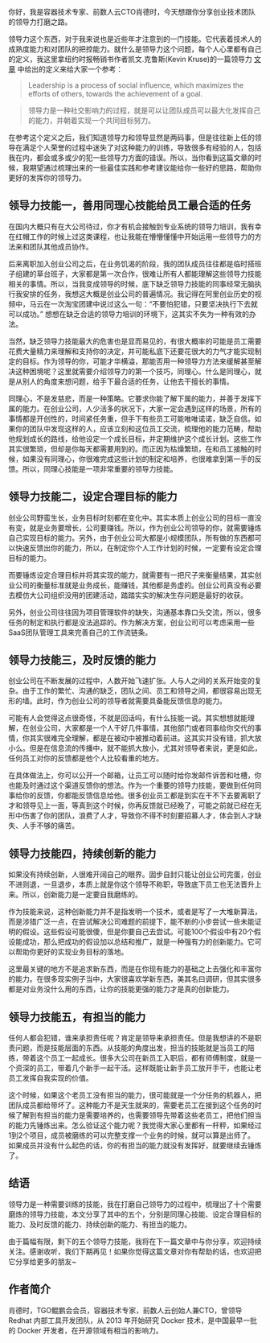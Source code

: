 你好，我是容器技术专家、前数人云CTO肖德时，今天想跟你分享创业技术团队的领导力打磨之路。

领导力这个东西，对于我来说也是近些年才注意到的一门技能。它代表着技术人的成熟度能力和对团队的把控能力。就什么是领导力这个问题，每个人心里都有自己的定义，我这里拿纽约时报畅销书作者凯文.克鲁斯(Kevin Kruse)的一篇领导力 [文章](http://www.forbes.com/sites/kevinkruse/2013/04/09/what-is-leadership/#4c44996a5b90) 中给出的定义来给大家一个参考：

> Leadership is a process of social influence, which maximizes the efforts of others, towards the achievement of a goal.

> 领导力是一种社交影响力的过程，就是可以让团队成员可以最大化发挥自己的能力，并朝着实现一个共同目标努力。

在参考这个定义之后，我们知道领导力和领导显然是两码事，但是往往新上任的领导在满足个人荣誉的过程中迷失了对这种能力的训练，导致很多有经验的人，包括我在内，都会或多或少的犯一些领导力方面的错误。所以，当你看到这篇文章的时候，我期望通过梳理出来的一些最佳实践和参考建议能给你一些好的思路，帮助你更好的发挥你的领导力。

## 领导力技能一，善用同理心技能给员工最合适的任务

在国内大概只有在大公司待过，你才有机会接触到专业系统的领导力培训，我有幸在红帽工作的时候上过这类课程，也让我能在懵懵懂懂中开始运用一些领导力的方法来和团队其他成员协作。

后来离职加入创业公司之后，在业务饥渴的阶段，我的团队成员往往都是临时搭班子组建的草台班子，大家都是第一次合作，很难让所有人都能理解这些领导力技能相关的事情。所以，当我变成领导的时候，底下缺乏领导力技能的同事经常无脑执行我安排的任务，我想这大概是创业公司的普遍情况。我记得在阿里创业历史的视频中，马云在一次淘宝团建中说过这么一句：“不要怕犯错，只要坚决执行下去就可以成功。” 想想在缺乏合适的领导力培训的环境下，这其实不失为一种有效的办法。

当然，缺乏领导力技能最大的危害也是显而易见的，有很大概率的可能是员工需要花费大量精力来理解和支持你的决定，并可能私底下还要花很大的力气才能实现制定的目标。作为领导的你，可能才华横溢，那能否用一种领导力方法来缓解甚至解决这种困境呢？这里就需要介绍领导力的第一个技巧，同理心。什么是同理心，就是从别人的角度来想问题，给手下最合适的任务，让他去干擅长的事情。

同理心，不是发慈悲，而是一种策略。它要求你能了解下属的能力，并善于发挥下属的能力。在创业公司，人少活多的状况下，大家一定会遇到这样的场景，所有的事情都是开创性的，时间紧任务重，但手下有些员工可能唯唯诺诺，缺乏自信。如果你的团队中发现这样的人，应该立刻和这位员工交流，梳理他的能力范畴，帮助他规划成长的路线，给他设定一个成长目标，并定期维护这个成长计划。这些工作其实很繁琐，但却是你每天都需要用到的。而正因为枯燥繁琐，在和员工接触的时候，如果没有同理心，你很难完成这些计划的制定和培养，也很难拿到第一手的反馈。所以，同理心技能是一项非常重要的领导力技能。

## 领导力技能二，设定合理目标的能力

创业公司野蛮生长，业务目标时刻都在变化中。其实本质上创业公司的目标一直没有变，就是业务要增长，公司要赚钱。所以，作为创业公司领导的你，就需要锤炼自己实现目标的能力。另外，由于创业公司大都是小规模团队，所有做的东西都可以快速反馈出你的能力，所以，在制定你个人工作计划的时候，一定要有设定合理目标的能力。

而要锤炼设定合理目标并将其实现的能力，就需要有一把尺子来衡量结果，其实创业公司的衡量标准就是业务成长，能赚钱，其他都是务虚的。创业公司真没有必要去模仿大公司组织没用的团建活动，踏踏实实的解决生存问题是最好的收获。

另外，创业公司往往因为项目管理软件的缺失，沟通基本靠口头交流，所以，很多任务的制定和执行都是没法追踪的。作为解决方案，创业公司可以考虑采用一些SaaS团队管理工具来完善自己的工作流链条。

## 领导力技能三，及时反馈的能力

创业公司在不断发展的过程中，人数开始飞速扩张。人与人之间的关系开始变的复杂。由于工作的繁忙、沟通的缺乏，团队之间、员工和领导之间，都很容易出现无形的墙。此时，作为创业公司的领导者就需要具备能反馈信息的能力。

可能有人会觉得这点很奇怪，不就是回话吗，有什么技能一说。其实想想就能理解，在创业公司，大家都是一个人干好几件事情，其他部门或者同事给你交代的事情，你其实很难完全理解，都是在被动中被推动着前进。这其实并没有错，抓大放小么。但是在信息流的传播中，就不能抓大放小，尤其对领导者来说，更是如此，任何员工对你的反馈都是他个人比较看重的地方。

在具体做法上，你可以公开一个邮箱，让员工可以随时给你发邮件诉苦和吐槽，你也能及时通过这个渠道反馈你的想法。作为一个重要的领导力技能，要做到任何同事给你的反馈，你都能反馈信息给他。很多创业员工都是到实在干不下去要离职了才和领导见上一面，等真到这个时候，你再反馈就已经晚了，可能之前就已经在无形中伤害了你的团队，浪费了人才，导致你不得不时刻要招募人才，体会到人才缺失、人手不够的痛苦。

## 领导力技能四，持续创新的能力

如果没有持续创新，人很难开阔自己的眼界。固步自封只能让创业公司完蛋，创业不进则退，一旦退步，本质上就是你这个领导不称职，导致底下员工也无法晋升上来。所以，创新能力是一定要自我磨练的。

作为技能来说，这种创新能力并不是指发明一个技术，或者是写了一大堆新算法，而是涉猎广泛一点，在尝试解决公司难题的前提下，能不断的小步尝试一些未能证明的假设。这些假设可能很傻，但是你要自己去尝试。可能100个假设中有20个假设能成功，那么把成功的假设加以总结和推广，就是一种强有力的创新能力。它可以帮助你更好的实现业务目标的落地。

这里最关键的地方不是追求新东西，而是在你现有能力的基础之上去强化和丰富你的能力。在很多现实例子当中，大家很喜欢学新东西，美其名曰调研，但其实很多都是对业务没什么用的东西，让你的技能更强的能力才是真的创新能力。

## 领导力技能五，有担当的能力

任何人都会犯错，谁来承担责任呢？肯定是领导来承担责任。但是我想讲的不是职责问题，而是技能层面的东西。从技能的角度出发，担当的技能就是当员工的陪练，带着这个员工一起成长。很多大公司在新员工入职后，都有师傅制度，就是一个资深的员工，带着几个新手一起干活。这样既能让新手员工放开手干，也能让老员工发挥自我实现的价值。

这个时候，如果这个老员工没有担当的能力，很可能就是一个分任务的机器人，把团队成员都给带坏了。这种能力不是天生就来的，需要老员工在接到这个任务的时候了解到有担当的能力是需要培养的，也需要领导先带着这些老员工，把他们担当的能力先锤炼出来。怎么验证这个能力呢？我觉得大家心里都有一杆秤，如果经过1到2个项目，成员被磨练的可以完整支撑一个业务的时候，就可以算是出师了。如果成员并没有什么起色的话，你的有担当的能力就没有发挥好，就要继续去锤炼了。

## 结语

领导力是一种需要训练的技能，我在打磨自己领导力的过程中，梳理出了十个需要磨炼的领导力技能，本文分享了其中的五个，分别是同理心技能、设定合理目标的能力、及时反馈的能力、持续创新的能力、有担当的能力。

由于篇幅有限，剩下的五个领导力技能，我将在下一篇文章中与你分享，欢迎持续关注。感谢收听，我们下期再见！如果你觉得这篇文章对你有帮助的话，也欢迎把它分享给更多的朋友~

## 作者简介

肖德时，TGO鲲鹏会会员，容器技术专家，前数人云创始人兼CTO，曾领导 Redhat 内部工具开发团队，从 2013 年开始研究 Docker 技术，是中国最早一批的 Docker 开发者，在开源领域有相当的影响力。